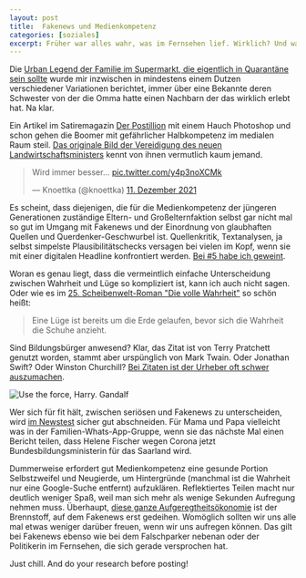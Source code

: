 ```yaml
---
layout: post
title:  Fakenews und Medienkompetenz
categories: [soziales]
excerpt: Früher war alles wahr, was im Fernsehen lief. Wirklich? Und was heute bei Facebook steht stimmt, oder doch nicht?
---
```


Die [Urban Legend der Familie im Supermarkt, die eigentlich in Quarantäne sein sollte](https://www.donaukurier.de/nachrichten/panorama/Covid-19-Wahrheit-oder-Fake-News-Ingolstaedter-AErztin-enttarnt-Quarantaene-Brecher-in-Supermarkt;art154670,4833284) wurde mir inzwischen in mindestens einem Dutzen verschiedener Variationen berichtet, immer über eine Bekannte deren Schwester von der die Omma hatte einen Nachbarn der das wirklich erlebt hat. Na klar.

Ein Artikel im Satiremagazin [Der Postillion](https://www.der-postillon.com/2021/12/muuh.html) mit einem Hauch Photoshop und schon gehen die Boomer mit gefährlicher Halbkompetenz im medialen Raum steil. [Das originale Bild der Vereidigung des neuen Landwirtschaftsministers](https://www.agrarheute.com/politik/cem-oezdemir-will-oberster-anwalt-landwirte-588251) kennt von ihnen vermutlich kaum jemand.

<blockquote class="twitter-tweet"><p lang="de" dir="ltr">Wird immer besser... <a href="https://t.co/y4p3noXCMk">pic.twitter.com/y4p3noXCMk</a></p>&mdash; Knoettka (@knoettka) <a href="https://twitter.com/knoettka/status/1469815591787798537?ref_src=twsrc%5Etfw">11. Dezember 2021</a></blockquote> <script async src="https://platform.twitter.com/widgets.js" charset="utf-8"></script>

Es scheint, dass diejenigen, die für die Medienkompetenz der jüngeren Generationen zuständige Eltern- und Großelternfaktion selbst gar nicht mal so gut im Umgang mit Fakenews und der Einordnung von glaubhaften Quellen und Querdenker-Geschwurbel ist. Quellenkritik, Textanalysen, ja selbst simpelste Plausibilitätschecks versagen bei vielen im Kopf, wenn sie mit einer digitalen Headline konfrontiert werden. [Bei #5 habe ich geweint](https://de.wikipedia.org/wiki/Clickbaiting).

Woran es genau liegt, dass die vermeintlich einfache Unterscheidung zwischen Wahrheit und Lüge so kompliziert ist, kann ich auch nicht sagen. Oder wie es im [25. Scheibenwelt-Roman "Die volle Wahrheit"](https://www.goodreads.com/book/show/513475.Die_volle_Wahrheit) so schön heißt:

> Eine Lüge ist bereits um die Erde gelaufen, bevor sich die Wahrheit die Schuhe anzieht.

Sind Bildungsbürger anwesend? Klar, das Zitat ist von Terry Pratchett genutzt worden, stammt aber urspünglich von Mark Twain. Oder Jonathan Swift? Oder Winston Churchill? [Bei Zitaten ist der Urheber oft schwer auszumachen](https://falschzitate.blogspot.com/2021/03/eine-luge-ist-bereits-dreimal-um-die.html).

![Use the force, Harry. Gandalf](https://static0.srcdn.com/wordpress/wp-content/uploads/2020/10/star-wars-harry-potter-star-trek-captain-picard-meme.jpg?q=50&fit=crop&w=740&h=416&dpr=1.5)

Wer sich für fit hält, zwischen seriösen und Fakenews zu unterscheiden, wird [im Newstest](https://der-newstest.de) sicher gut abschneiden. Für Mama und Papa vielleicht was in der Familien-Whats-App-Gruppe, wenn sie das nächste Mal einen Bericht teilen, dass Helene Fischer wegen Corona jetzt Bundesbildungsministerin für das Saarland wird.

Dummerweise erfordert gut Medienkompetenz eine gesunde Portion Selbstzweifel und Neugierde, um Hintergründe (manchmal ist die Wahrheit nur eine Google-Suche entfernt) aufzuklären. Reflektiertes Teilen macht nur deutlich weniger Spaß, weil man sich mehr als wenige Sekunden Aufregung nehmen muss. Überhaupt, [diese ganze Aufgeregtheitsökonomie](https://www.openpr.de/news/802198/Anleitung-zur-Gehaessigkeit-Ein-satirischer-Ratgeber.html) ist der Brennstoff, auf dem Fakenews erst gedeihen. Womöglich sollten wir uns alle mal etwas weniger darüber freuen, wenn wir uns aufregen können. Das gilt bei Fakenews ebenso wie bei dem Falschparker nebenan oder der Politikerin im Fernsehen, die sich gerade versprochen hat.

Just chill. And do your research before posting!
